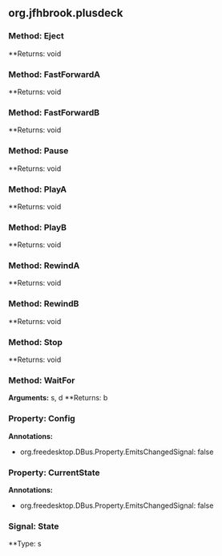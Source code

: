 ## org.jfhbrook.plusdeck

### Method: Eject

**Returns: void

### Method: FastForwardA

**Returns: void

### Method: FastForwardB

**Returns: void

### Method: Pause

**Returns: void

### Method: PlayA

**Returns: void

### Method: PlayB

**Returns: void

### Method: RewindA

**Returns: void

### Method: RewindB

**Returns: void

### Method: Stop

**Returns: void

### Method: WaitFor

**Arguments:** s, d
**Returns: b

### Property: Config

**Annotations:**

- org.freedesktop.DBus.Property.EmitsChangedSignal: false

### Property: CurrentState

**Annotations:**

- org.freedesktop.DBus.Property.EmitsChangedSignal: false

### Signal: State

**Type: s

